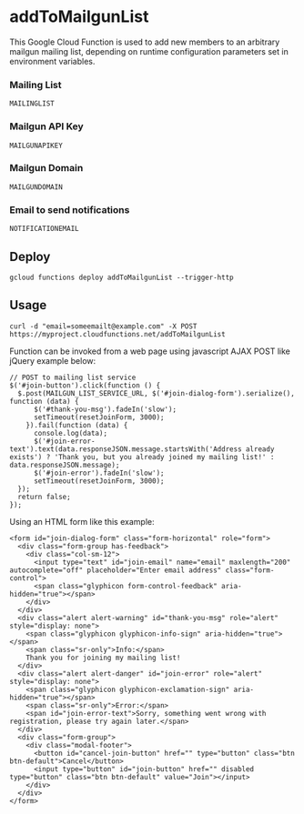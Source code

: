 # addToMailgunList

This Google Cloud Function is used to add new members to an arbitrary mailgun mailing list, depending on runtime configuration parameters set in environment variables.

### Mailing List
```
MAILINGLIST
```

### Mailgun API Key
```
MAILGUNAPIKEY
```

### Mailgun Domain
```
MAILGUNDOMAIN
```

### Email to send notifications
```
NOTIFICATIONEMAIL
```

## Deploy
```
gcloud functions deploy addToMailgunList --trigger-http
```

## Usage
```
curl -d "email=someemailt@example.com" -X POST https://myproject.cloudfunctions.net/addToMailgunList
```

Function can be invoked from a web page using javascript AJAX POST like jQuery example below:

```
// POST to mailing list service
$('#join-button').click(function () {
  $.post(MAILGUN_LIST_SERVICE_URL, $('#join-dialog-form').serialize(), function (data) {
      $('#thank-you-msg').fadeIn('slow');
      setTimeout(resetJoinForm, 3000);
    }).fail(function (data) {
      console.log(data);
      $('#join-error-text').text(data.responseJSON.message.startsWith('Address already exists') ? 'Thank you, but you already joined my mailing list!' : data.responseJSON.message);
      $('#join-error').fadeIn('slow');
      setTimeout(resetJoinForm, 3000);
  });
  return false;
});
```
Using an HTML form like this example:

```
<form id="join-dialog-form" class="form-horizontal" role="form">
  <div class="form-group has-feedback">
    <div class="col-sm-12">
      <input type="text" id="join-email" name="email" maxlength="200" autocomplete="off" placeholder="Enter email address" class="form-control">
      <span class="glyphicon form-control-feedback" aria-hidden="true"></span>
    </div>
  </div>
  <div class="alert alert-warning" id="thank-you-msg" role="alert" style="display: none">
    <span class="glyphicon glyphicon-info-sign" aria-hidden="true"></span>
    <span class="sr-only">Info:</span>
    Thank you for joining my mailing list!
  </div>
  <div class="alert alert-danger" id="join-error" role="alert" style="display: none">
    <span class="glyphicon glyphicon-exclamation-sign" aria-hidden="true"></span>
    <span class="sr-only">Error:</span>
    <span id="join-error-text">Sorry, something went wrong with registration, please try again later.</span>
  </div>
  <div class="form-group">
    <div class="modal-footer">
      <button id="cancel-join-button" href="" type="button" class="btn btn-default">Cancel</button>
      <input type="button" id="join-button" href="" disabled type="button" class="btn btn-default" value="Join"></input>
    </div>
  </div>
</form>
```
